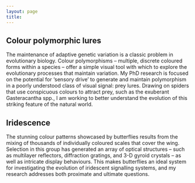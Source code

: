 ```yaml
---
layout: page
title: 
---
```


## Colour polymorphic lures

The maintenance of adaptive genetic variation is a classic problem in evolutionary biology. Colour polymorphisms – multiple, discrete coloured forms within a species – offer a simple visual tool with which to explore the evolutionary processes that maintain variation. My PhD research is focused on the potential for ‘sensory drive’ to generate and maintain polymorphism in a poorly understood class of visual signal: prey lures. Drawing on spiders that use conspicuous colours to attract prey, such as the exuberant Gasteracantha spp., I am working to better understand the evolution of this striking feature of the natural world.

## Iridescence

The stunning colour patterns showcased by butterflies results from the mixing of thousands of individually coloured scales that cover the wing. Selection in this group has generated an array of optical structures – such as multilayer reflectors, diffraction gratings, and 3-D gyroid crystals – as well as intricate display behaviours. This makes butterflies an ideal system for investigating the evolution of iridescent signalling systems, and my research addresses both proximate and ultimate questions.